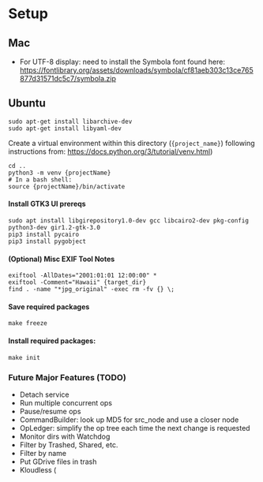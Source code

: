 # Setup

## Mac
* For UTF-8 display: need to install the Symbola font found here:
https://fontlibrary.org/assets/downloads/symbola/cf81aeb303c13ce765877d31571dc5c7/symbola.zip

## Ubuntu
    sudo apt-get install libarchive-dev  
    sudo apt-get install libyaml-dev

Create a virtual environment within this directory (`{project_name}`)  following instructions from: https://docs.python.org/3/tutorial/venv.html)  

    cd ..
    python3 -m venv {projectName}
    # In a bash shell:
    source {projectName}/bin/activate

#### Install GTK3 UI prereqs
    sudo apt install libgirepository1.0-dev gcc libcairo2-dev pkg-config python3-dev gir1.2-gtk-3.0
    pip3 install pycairo
    pip3 install pygobject

#### (Optional) Misc EXIF Tool Notes
    exiftool -AllDates="2001:01:01 12:00:00" *
    exiftool -Comment="Hawaii" {target_dir}
    find . -name "*jpg_original" -exec rm -fv {} \;

#### Save required packages
    make freeze

#### Install required packages:
    make init

### Future Major Features (TODO)
* Detach service
* Run multiple concurrent ops
* Pause/resume ops
* CommandBuilder: look up MD5 for src_node and use a closer node
* OpLedger: simplify the op tree each time the next change is requested
* Monitor dirs with Watchdog
* Filter by Trashed, Shared, etc.
* Filter by name
* Put GDrive files in trash
* Kloudless (
